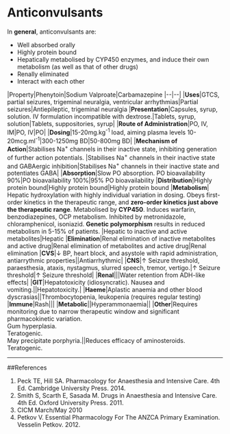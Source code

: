 # Anticonvulsants

In **general**, anticonvulsants are:
- Well absorbed orally
- Highly protein bound
- Hepatically metabolised by CYP450 enzymes, and induce their own metabolism (as well as that of other drugs)
- Renally eliminated
- Interact with each other


|Property|Phenytoin|Sodium Valproate|Carbamazepine
|--|--|
|**Uses**|GTCS, partial seizures, trigeminal neuralgia, ventricular arrhythmias|Partial seizures|Antiepileptic, trigeminal neuralgia
|**Presentation**|Capsules, syrup, solution. IV formulation incompatible with dextrose.|Tablets, syrup, solution|Tablets, suppositories, syrup|
|**Route of Administration**|PO, IV, IM|PO, IV|PO|
|**Dosing**|15-20mg.kg<sup>-1</sup> load, aiming plasma levels 10-20mcg.ml<sup>-1</sup>|300-1250mg BD|50-800mg BD|
|**Mechanism of Action**|Stabilises Na<sup>+</sup> channels in their inactive state, inhibiting generation of further action potentials. |Stabilises Na<sup>+</sup> channels in their inactive state and GABAergic inhibition|Stabilises Na<sup>+</sup> channels in their inactive state and potentiates GABA|
|**Absorption**|Slow PO absorption. PO bioavailability 90%|PO bioavailability 100%|95% PO bioavailability
|**Distribution**|Highly protein bound|Highly protein bound|Highly protein bound
|**Metabolism**| Hepatic hydroxylation with highly individual variation in dosing. Obeys first-order kinetics in the therapeutic range, and **zero-order kinetics just above the therapeutic range**. Metabolised by **CYP450**. Induces warfarin, benzodiazepines, OCP metabolism. Inhibited by metronidazole, chloramphenicol, isoniazid. **Genetic polymorphism** results in reduced metabolism in 5-15% of patients. |Hepatic to inactive and active metabolites|Hepatic
|**Elimination**|Renal elimination of inactive metabolites and active drug|Renal elimination of metabolites and active drug|Renal elimination
|**CVS**|↓ BP, heart block, and asystole with rapid administration, antiarrythmic properties||Antiarrhythmic|
|**CNS**|↑ Seizure threshold, paraesthesia, ataxis, nystagmus, slurred speech, tremor, vertigo.|↑ Seizure threshold|↑ Seizure threshold|
|**Renal**|||Water retention from ADH-like effects|
|**GIT**|Hepatotoxicity (idiosyncratic). Nausea and vomiting.||Hepatotoxicity.|
|**Haeme**|Aplastic anaemia and other blood dyscrasias||Thrombocytopenia, leukopenia (requires regular testing)
|**Immune**|Rash|||
|**Metabolic**||Hyperammonaemia||
|**Other**|Requires monitoring due to narrow therapeutic window and significant pharmacokinetic variation. <br> Gum hyperplasia. <br>Teratogenic. <br>May precipitate porphyria.||Reduces efficacy of aminosteroids. <br> Teratogenic.

---
##References
1. Peck TE, Hill SA. Pharmacology for Anaesthesia and Intensive Care. 4th Ed. Cambridge University Press. 2014.  
2. Smith S, Scarth E, Sasada M. Drugs in Anaesthesia and Intensive Care. 4th Ed. Oxford University Press. 2011.
3. CICM March/May 2010
4. Petkov V. Essential Pharmacology For The ANZCA Primary Examination. Vesselin Petkov. 2012.
